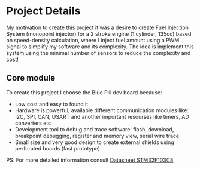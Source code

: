 # Project Details

My motivation to create this project it was a desire to create Fuel Injection System (monopoint injector) for a 2 stroke engine (1 cylinder, 135cc)
based on speed-density calculation, where I inject fuel amount using a PWM signal to simplify my software and its complexity.
The idea is implement this system using the minimal number of sensors to reduce the complexity and cost!

## Core module 
To create this project I choose the Blue Pill dev board because:
- Low cost and easy to found it
- Hardware is powerful, available different communication modules like: I2C, SPI, CAN, USART and another important resourses like timers, AD
converters etc
- Development tool to debug and trace software: flash, download, breakpoint debugging, register and memory view, serial wire trace
- Small size and very good design to create external shields using perforated boards (fast prototype)

PS: For more detailed information consult [Datasheet STM32F103C8](https://www.st.com/resource/en/datasheet/stm32f103c8.pdf)

